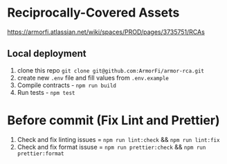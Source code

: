 # Reciprocally-Covered Assets

https://armorfi.atlassian.net/wiki/spaces/PROD/pages/3735751/RCAs

## Local deployment

1. clone this repo
   `git clone git@github.com:ArmorFi/armor-rca.git`
2. create new `.env` file and fill values from `.env.example`
3. Compile contracts - `npm run build`
4. Run tests - `npm test`

# Before commit (Fix Lint and Prettier)

1. Check and fix linting issues = `npm run lint:check` && `npm run lint:fix`
2. Check and fix format issuse = `npm run prettier:check` && `npm run prettier:format`

